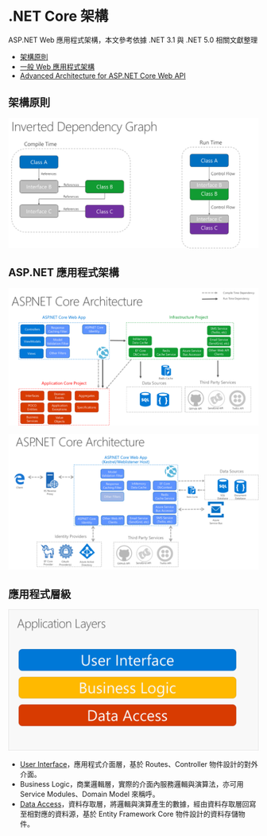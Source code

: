 # .NET Core 架構

ASP.NET Web 應用程式架構，本文參考依據 .NET 3.1 與 .NET 5.0 相關文獻整理

+ [架構原則](https://docs.microsoft.com/zh-tw/dotnet/architecture/modern-web-apps-azure/architectural-principles)
+ [一般 Web 應用程式架構](https://docs.microsoft.com/zh-tw/dotnet/architecture/modern-web-apps-azure/common-web-application-architectures)
+ [Advanced Architecture for ASP.NET Core Web API](https://www.infoq.com/articles/advanced-architecture-aspnet-core/)

## 架構原則

![反轉相依示意圖](./img/image4-2.png)

## ASP.NET 應用程式架構

![ASP.NET Core Clean Architecture](./img/image5-9.png)

![ASP.NET Core Architecture](./img/image5-12.png)

## 應用程式層級

![Application Layers](./img/image5-2.png)

+ [User Interface]()，應用程式介面層，基於 Routes、Controller 物件設計的對外介面。
+ Business Logic，商業邏輯層，實際的介面內服務邏輯與演算法，亦可用 Service Modules、Domain Model 來稱呼。
+ [Data Access](../app/WebService.Entities/readme.md)，資料存取層，將邏輯與演算產生的數據，經由資料存取層回寫至相對應的資料源，基於 Entity Framework Core 物件設計的資料存儲物件。
